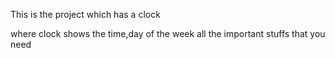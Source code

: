 This is the project which has a clock

where clock shows the time,day of the week all the important stuffs that you need

